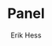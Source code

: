 ---
title: 'Panel'
author: [Erik Hess]
categories: [ideas]
tags: [tiger, flying, images]
banner: panel.jpg
caption:  
type: image
---